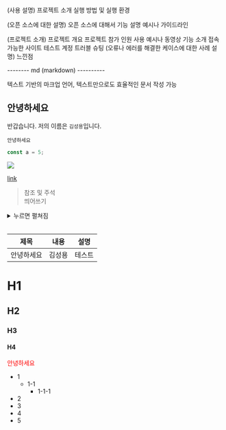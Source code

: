 
(사용 설명)
프로젝트 소개
실행 방법 및 실행 환경

(오픈 소스에 대한 설명)
오픈 소스에 대해서 기능 설명
예시나 가이드라인

(프로젝트 소개)
프로젝트 개요
프로젝트 참가 인원
사용 예시나 동영상
기능 소개
접속 가능한 사이트 테스트 계정
트러블 슈팅 (오류나 에러를 해결한 케이스에 대한 사례 설명)
느낀점

-------- md (markdown) ----------

텍스트 기반의 마크업 언어, 텍스트만으로도 효율적인 문서 작성 가능

## 안녕하세요
반갑습니다. 저의 이름은 `김성용`입니다.

```
안녕하세요
```

```javascript
const a = 5;
```

<img src="../../../furniro/assets/images/1.png" />

[link](http://www.naver.com)

> 참조 및 주석 <br/> 
  띄어쓰기

<details>
  <summary>누르면 펼쳐짐</summary>
  펼쳐졌어요
</details>

<br/>

|제목|내용|설명|
|-------|---|---|
|안녕하세요|김성용|테스트|

# H1
## H2
### H3
#### H4

<span style="color:red">안녕하세요</span>

- 1
  - 1-1
    - 1-1-1
- 2
- 3
- 4
- 5